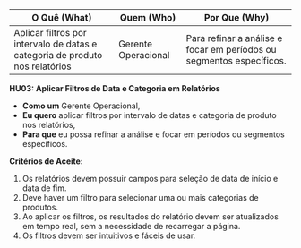 | **O Quê (What)** | **Quem (Who)** | **Por Que (Why)** |
|---|---|---|
| Aplicar filtros por intervalo de datas e categoria de produto nos relatórios | Gerente Operacional | Para refinar a análise e focar em períodos ou segmentos específicos. |

**HU03: Aplicar Filtros de Data e Categoria em Relatórios**

*   **Como um** Gerente Operacional,
*   **Eu quero** aplicar filtros por intervalo de datas e categoria de produto nos relatórios,
*   **Para que** eu possa refinar a análise e focar em períodos ou segmentos específicos.

**Critérios de Aceite:**

1.  Os relatórios devem possuir campos para seleção de data de início e data de fim.
2.  Deve haver um filtro para selecionar uma ou mais categorias de produtos.
3.  Ao aplicar os filtros, os resultados do relatório devem ser atualizados em tempo real, sem a necessidade de recarregar a página.
4.  Os filtros devem ser intuitivos e fáceis de usar.



